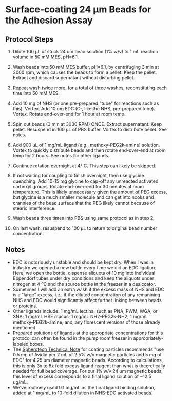 # Surface-coating 24 µm Beads for the Adhesion Assay

## Protocol Steps

1. Dilute 100 µL of stock 24 um bead solution (1% w/v) to 1 mL reaction volume in 50 mM MES, pH=6.1.

2. Wash beads into 50 mM MES buffer, pH=6.1, by centrifuging 3 min at 3000 rpm, which causes the beads to form a pellet. Keep the pellet. Extract and discard supernatant without disturbing pellet.

3. Repeat wash twice more, for a total of three washes, reconstituting each time into 50 mM MES.

4. Add 10 mg of NHS (or one pre-prepared "tube" for reactions such as this). Vortex. Add 10 mg EDC (Or, like the NHS, pre-prepared tube). Vortex. Rotate end-over-end for 1 hour at room temp.

5. Spin out beads (3 min at 3000 RPM) ONCE. Extract supernatant. Keep pellet. Resuspend in 100 µL of PBS buffer. Vortex to distribute pellet. See notes.

6. Add 900 µL of 1 mg/mL ligand (e.g., methoxy-PEG2k-amine) solution. Vortex to quickly distribute beads and then rotate end-over-end at room temp for 2 hours. See notes for other ligands.

7. Continue rotation overnight at 4° C. This step can likely be skipped.

8. If not waiting for coupling to finish overnight, then use glycine quenching. Add 10-15 mg glycine to cap-off any unreacted activated carboxyl groups. Rotate end-over-end for 30 minutes at room temperature. This is likely unnecessary given the amount of PEG excess, but glycine is a much smaller molecule and can get into nooks and crannies of the bead surface that the PEG likely cannot because of stearic interference.

9. Wash beads three times into PBS using same protocol as in step 2.

10. On last wash, resuspend to 100 µL to return to original bead number concentration.

## Notes

- EDC is notoriously unstable and should be kept dry. When I was in industry we opened a new bottle every time we did an EDC ligation. Here, we open the bottle, dispense aliquots of 10 mg into individual Eppendorf tubes under dry conditions and keep the aliquots under nitrogen at 4 ºC and the source bottle in the freezer in a desiccator.
- Sometimes I will add an extra wash if the excess mass of NHS and EDC is a "large" excess, i.e., if the diluted concentration of any remanining NHS and EDC would significantly affect further linking between beads or proteins.
- Other ligands include: 1 mg/mL lectins, such as PNA, PWM, WGA, or SNA; 1 mg/mL HBE mucus; 1 mg/mL NH2-PEG2k-NH2; 1 mg/mL methoxy-PEG2k-amine; and, any florescent versions of those already mentioned.
- Prepared solutions of ligands at the appropriate concentrations for this protocol can often be found in the pump room freezer in appropriately-labeled boxes.
- The [Spherotech Technical Note](./support/spherotech_STN-1_rev_C.pdf) for coating particles recommends "use 0.5 mg of Avidin per 2 mL of 2.5% w/v magnetic particles and 5 mg of EDC" for 4.25 um diameter magnetic beads. According to calculations, this is only 3x to 8x fold excess ligand reagent than what is theoretically needed for full bead coverage. For our 1% w/v 24 um magnetic beads, this level of excess corresponds to a final ligand solution of ~12.5 ug/mL.
- We've routinely used 0.1 mg/mL as the final ligand binding solution, added at 1 mg/mL to 10-fold dilution in NHS-EDC activated beads.
